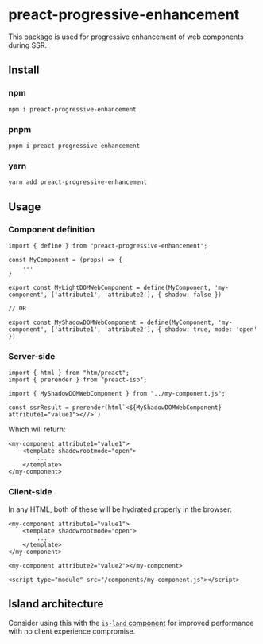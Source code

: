 # preact-progressive-enhancement

This package is used for progressive enhancement of web components during SSR. 

## Install
### npm
```
npm i preact-progressive-enhancement
```

### pnpm
```
pnpm i preact-progressive-enhancement
```

### yarn
```
yarn add preact-progressive-enhancement
```

## Usage
### Component definition
```
import { define } from "preact-progressive-enhancement";

const MyComponent = (props) => {
    ...
}

export const MyLightDOMWebComponent = define(MyComponent, 'my-component', ['attribute1', 'attribute2'], { shadow: false })

// OR

export const MyShadowDOMWebComponent = define(MyComponent, 'my-component', ['attribute1', 'attribute2'], { shadow: true, mode: 'open' })

```

### Server-side
```
import { html } from "htm/preact";
import { prerender } from "preact-iso";

import { MyShadowDOMWebComponent } from "../my-component.js";

const ssrResult = prerender(html`<${MyShadowDOMWebComponent} attribute1="value1"><//>`)
```

Which will return:
```
<my-component attribute1="value1">
    <template shadowrootmode="open">
        ...
    </template>
</my-component>
```

### Client-side
In any HTML, both of these will be hydrated properly in the browser:
```
<my-component attribute1="value1">
    <template shadowrootmode="open">
        ...
    </template>
</my-component>

<my-component attribute2="value2"></my-component>

<script type="module" src="/components/my-component.js"></script>
```

## Island architecture
Consider using this with the [`is-land` component](https://github.com/11ty/is-land) for improved performance with no client experience compromise.
